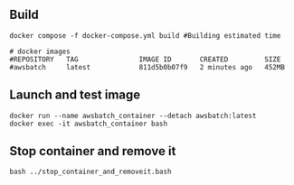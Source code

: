 
## Build
```
docker compose -f docker-compose.yml build #Building estimated time

# docker images
#REPOSITORY   TAG               IMAGE ID       CREATED         SIZE
#awsbatch     latest            811d5b0b07f9   2 minutes ago   452MB
```

## Launch and test image
```
docker run --name awsbatch_container --detach awsbatch:latest
docker exec -it awsbatch_container bash
```

## Stop container and remove it
```
bash ../stop_container_and_removeit.bash
```

